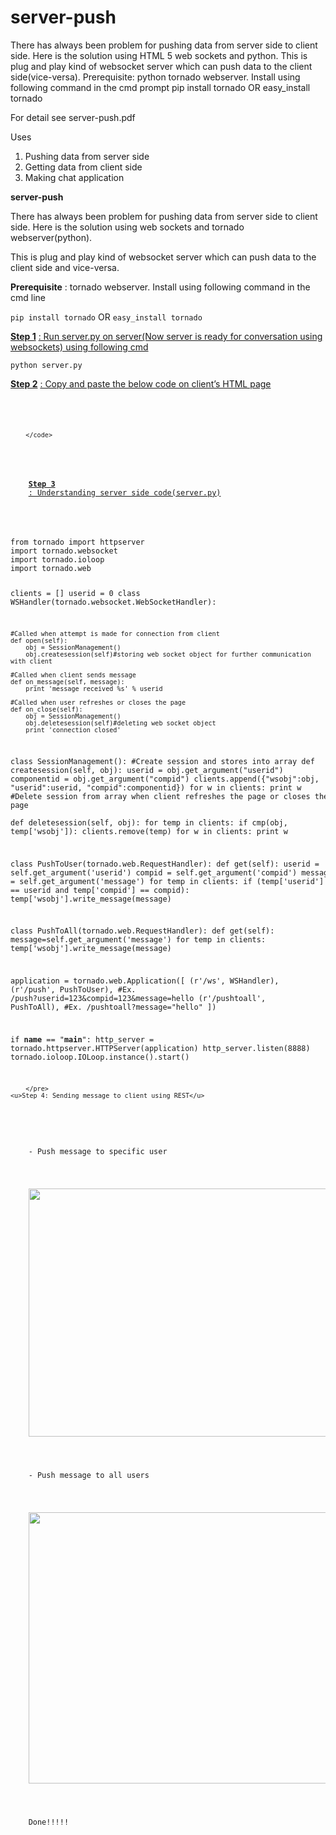 server-push
===========
There has always been problem for pushing data from server side to client side. Here is the solution using HTML 5 web sockets and python.
This is plug and play kind of websocket server which can push data to the client side(vice-versa).
Prerequisite: python tornado webserver. Install using following command in the cmd prompt
pip install tornado OR easy_install tornado

For detail see server-push.pdf

Uses
1. Pushing data from server side
2. Getting data from client side
3. Making chat application

<p>
    <strong>server-push</strong>
</p>
<p>
    There has always been problem for pushing data from server side to client side. Here is the solution using web sockets and tornado webserver(python).
</p>
<p>
    This is plug and play kind of websocket server which can push data to the client side and vice-versa.
</p>
<p>
    <strong>Prerequisite</strong>
    : tornado webserver. Install using following command in the cmd line
</p>
<div>
    <p>
        <code>pip install tornado</code>
        OR <code>easy_install tornado</code>
    </p>
</div>
<p>
    <strong><u>Step 1</u></strong>
    <u>: Run server.py on server(Now server is ready for conversation using websockets) using following cmd</u>
</p>
<div>
    <p>
        <code>python server.py</code>
    </p>
</div>
<p>
    <strong><u>Step 2</u></strong>
    <u>: Copy and paste the below code on client’s HTML page</u>
</p>
<div>
<code>
<script>
    $(document).ready(function () {

        var ws;
        var host = '192.168.1.1'; //server IP
        var port = '8888'; //server port
        var uri = 'ws'; //websocket uri
        ws = new WebSocket("ws://" + host + ":" + port + uri); //create web socket object

        //Called when connection is established with server
        ws.onopen = function (evt) {
            alert("Connection open");
        };

        //Called when message is sent from server
        ws.onmessage = function (evt) {
            alert("message received: " + evt.data)
        };

        //Called when connection is closed from server
        ws.onclose = function (evt) {
            alert("Connection close");
        };
    });
</script>

		</code>
</div>
<p>
    <strong><u>Step 3</u></strong>
    <u>: Understanding server side code(server.py)</u>
</p>
<div>
    <pre>
from tornado import httpserver
import tornado.websocket
import tornado.ioloop
import tornado.web

clients = []
userid = 0
class WSHandler(tornado.websocket.WebSocketHandler):
    
    #Called when attempt is made for connection from client
    def open(self):
        obj = SessionManagement()
        obj.createsession(self)#storing web socket object for further communication with client
     
    #Called when client sends message  
    def on_message(self, message):
        print 'message received %s' % userid
 
    #Called when user refreshes or closes the page
    def on_close(self):
        obj = SessionManagement()
        obj.deletesession(self)#deleting web socket object
        print 'connection closed'


class SessionManagement():
    #Create session and stores into array
    def createsession(self, obj):
        userid = obj.get_argument("userid")
        componentid = obj.get_argument("compid")
        clients.append({"wsobj":obj, "userid":userid, "compid":componentid})
        for w in clients:
            print w
    #Delete session from array when client refreshes the page or closes the page    
    def deletesession(self, obj):
        for temp in clients:
            if cmp(obj, temp['wsobj']):
                clients.remove(temp)
        for w in clients:
            print w
            
class PushToUser(tornado.web.RequestHandler):
    def get(self):
        userid = self.get_argument('userid')
        compid = self.get_argument('compid')
        message = self.get_argument('message')
        for temp in clients:
            if (temp['userid'] == userid and temp['compid'] == compid):
                temp['wsobj'].write_message(message) 
                
class PushToAll(tornado.web.RequestHandler):
    def get(self):
        message=self.get_argument('message')
        for temp in clients:
            temp['wsobj'].write_message(message)
                 
application = tornado.web.Application([
    (r'/ws', WSHandler),
    (r'/push', PushToUser), #Ex. /push?userid=123&compid=123&message=hello
    (r'/pushtoall', PushToAll), #Ex. /pushtoall?message="hello"
])
 
if __name__ == "__main__":
    http_server = tornado.httpserver.HTTPServer(application)
    http_server.listen(8888)
    tornado.ioloop.IOLoop.instance().start()

		</pre>
    <u>Step 4: Sending message to client using REST</u>
</p>
<p>
    - Push message to specific user
</p>
<p>
    <img src="file:///C:\Users\Zahid\AppData\Local\Temp\msohtmlclip1\01\clip_image002.jpg" height="397" width="813"/>
</p>
<p>
    - Push message to all users
</p>
<p>
    <img src="file:///C:\Users\Zahid\AppData\Local\Temp\msohtmlclip1\01\clip_image004.jpg" height="434" width="841"/>
</p>
<p>
    Done!!!!!
</p>
